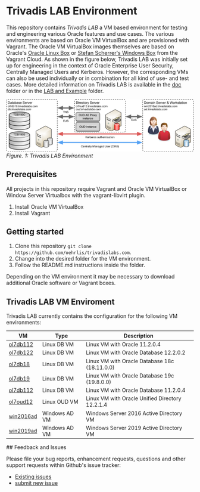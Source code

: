 # Trivadis LAB Environment

This repository contains *Trivadis LAB* a VM based environment for testing and engineering various Oracle features and use cases. The various environments are based on Oracle VM VirtualBox and are provisioned with Vagrant. The Oracle VM VirtualBox images themselves are based on Oracle's [Oracle Linux Box](https://yum.oracle.com/boxes/) or [Stefan Scherrer's Windows Box](https://app.vagrantup.com/StefanScherer) from the Vagrant Cloud. As shown in the figure below, Trivadis LAB was initially set up for engineering in the context of Oracle Enterprise User Security, Centrally Managed Users and Kerberos. However, the corresponding VMs can also be used individually or in combination for all kind of use- and test cases. More detailed information on Trivadis LAB is available in the [doc](doc) folder or in the [LAB and Example](labs) folder.

![Trivadis LAB Environment](./doc/images/LabEnvironment.png)
*Figure. 1: Trivadis LAB Environment*

## Prerequisites

All projects in this repository require Vagrant and Oracle VM VirtualBox or Window Server Virtualbox with the vagrant-libvirt plugin.

1. Install Oracle VM VirtualBox
2. Install Vagrant

## Getting started

1. Clone this repository `git clone https://github.com/oehrlis/trivadislabs.com`.
2. Change into the desired folder for the VM environment.
3. Follow the README.md instructions inside the folder.

Depending on the VM environment it may be necessary to download additional Oracle software or Vagrant boxes.

## Trivadis LAB VM Enviroment

Trivadis LAB currently contains the configuration for the following VM environments:

| VM                     | Type          | Description                                     |
|------------------------|---------------|-------------------------------------------------|
| [ol7db112](ol7db112)   | Linux DB VM   | Linux VM with Oracle 11.2.0.4                   |
| [ol7db122](ol7db122)   | Linux DB VM   | Linux VM with Oracle Database 12.2.0.2          |
| [ol7db18](ol7db18)     | Linux DB VM   | Linux VM with Oracle Database 18c (18.11.0.0)   |
| [ol7db19](ol7db19)     | Linux DB VM   | Linux VM with Oracle Database 19c (19.8.0.0)    |
| [ol7db112](ol7db112)   | Linux DB VM   | Linux VM with Oracle Database 11.2.0.4          |
| [ol7oud12](ol7oud12)   | Linux OUD VM  | Linux VM with Oracle Unified Directory 12.2.1.4 |
| [win2016ad](win2016ad) | Windows AD VM | Windows Server 2016 Active Directory VM         |
| [win2019ad](win2019ad) | Windows AD VM | Windows Server 2019 Active Directory VM         |

## Feedback and Issues

Please file your bug reports, enhancement requests, questions and other support requests within Github's issue tracker:

* [Existing issues](https://github.com/oehrlis/trivadislabs.com/issues)
* [submit new issue](https://github.com/oehrlis/trivadislabs.com/issues/new)
